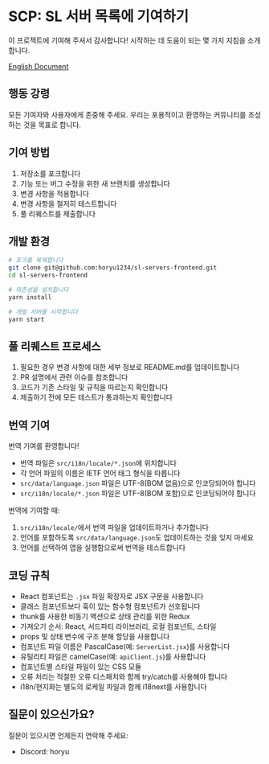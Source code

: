 # SCP: SL 서버 목록에 기여하기

이 프로젝트에 기여해 주셔서 감사합니다! 시작하는 데 도움이 되는 몇 가지 지침을 소개합니다.

[English Document](./CONTRIBUTING.md)

## 행동 강령

모든 기여자와 사용자에게 존중해 주세요. 우리는 포용적이고 환영하는 커뮤니티를 조성하는 것을 목표로 합니다.

## 기여 방법

1. 저장소를 포크합니다
2. 기능 또는 버그 수정을 위한 새 브랜치를 생성합니다
3. 변경 사항을 적용합니다
4. 변경 사항을 철저히 테스트합니다
5. 풀 리퀘스트를 제출합니다

## 개발 환경

```bash
# 포크를 복제합니다
git clone git@github.com:horyu1234/sl-servers-frontend.git
cd sl-servers-frontend

# 의존성을 설치합니다
yarn install

# 개발 서버를 시작합니다
yarn start
```

## 풀 리퀘스트 프로세스

1. 필요한 경우 변경 사항에 대한 세부 정보로 README.md를 업데이트합니다
2. PR 설명에서 관련 이슈를 참조합니다
3. 코드가 기존 스타일 및 규칙을 따르는지 확인합니다
4. 제출하기 전에 모든 테스트가 통과하는지 확인합니다

## 번역 기여

번역 기여를 환영합니다!

- 번역 파일은 `src/i18n/locale/*.json`에 위치합니다
- 각 언어 파일의 이름은 IETF 언어 태그 형식을 따릅니다
- `src/data/language.json` 파일은 UTF-8(BOM 없음)으로 인코딩되어야 합니다
- `src/i18n/locale/*.json` 파일은 UTF-8(BOM 포함)으로 인코딩되어야 합니다

번역에 기여할 때:
1. `src/i18n/locale/`에서 번역 파일을 업데이트하거나 추가합니다
2. 언어를 포함하도록 `src/data/language.json`도 업데이트하는 것을 잊지 마세요
3. 언어를 선택하여 앱을 실행함으로써 번역을 테스트합니다

## 코딩 규칙

- React 컴포넌트는 `.jsx` 파일 확장자로 JSX 구문을 사용합니다
- 클래스 컴포넌트보다 훅이 있는 함수형 컴포넌트가 선호됩니다
- thunk를 사용한 비동기 액션으로 상태 관리를 위한 Redux
- 가져오기 순서: React, 서드파티 라이브러리, 로컬 컴포넌트, 스타일
- props 및 상태 변수에 구조 분해 할당을 사용합니다
- 컴포넌트 파일 이름은 PascalCase(예: `ServerList.jsx`)를 사용합니다
- 유틸리티 파일은 camelCase(예: `apiClient.js`)를 사용합니다
- 컴포넌트별 스타일 파일이 있는 CSS 모듈
- 오류 처리는 적절한 오류 디스패치와 함께 try/catch를 사용해야 합니다
- i18n/현지화는 별도의 로케일 파일과 함께 i18next를 사용합니다

## 질문이 있으신가요?

질문이 있으시면 언제든지 연락해 주세요:
- Discord: horyu